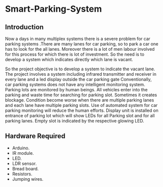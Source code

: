 # Smart-Parking-System

## Introduction
Now a days in many multiplex systems there is a severe problem for car parking systems .There are many lanes for car parking, so to park a car one has to look for the all lanes. Moreover there is a lot of men labour involved for this process for which there is lot of investment. So the need is to develop a system which indicates directly which lane is vacant.

So the project objective is to develop a system to indicate the vacant lane. The project involves a system including infrared transmitter and receiver in every lane and a led display outside the car parking gate Conventionally, car parking systems does not have any intelligent monitoring system. Parking lots are monitored by human beings. All vehicles enter into the parking and waste time for searching for parking slot. Sometimes it creates blockage. Condition become worse when there are multiple parking lanes and each lane have multiple parking slots. Use of automated system for car parking monitoring will reduce the human efforts. Display unit is installed on entrance of parking lot which will show LEDs for all Parking slot and for all parking lanes. Empty slot is indicated by the respective glowing LED.

## Hardware Required
- Arduino.
-	IR module.
-	LED.
-	LDR sensor.
-	Bread board.
-	Resistors.
-	Jumping wires.
